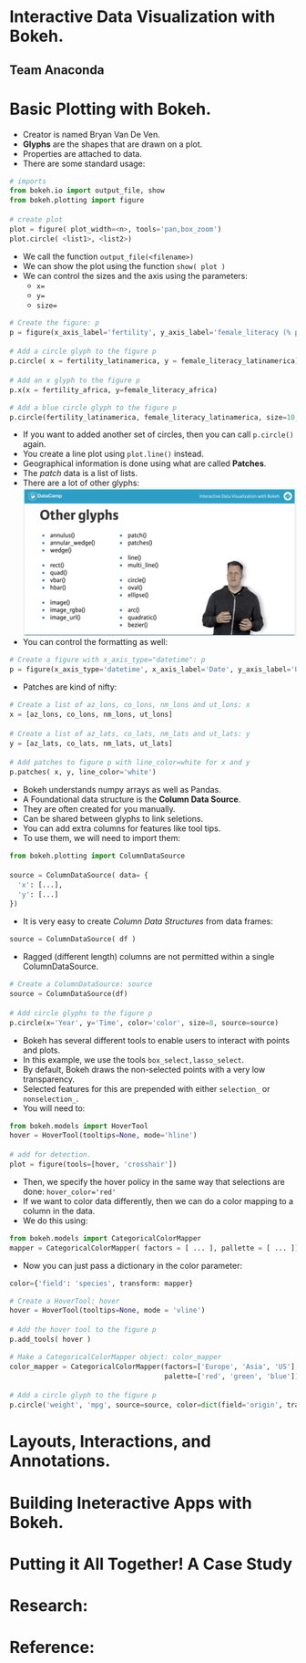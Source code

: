 # Interactive Data Visualization with Bokeh.
## Team Anaconda

# Basic Plotting with Bokeh.
- Creator is named Bryan Van De Ven.
- **Glyphs** are the shapes that are drawn on a plot.
- Properties are attached to data.
- There are some standard usage:
```python
# imports
from bokeh.io import output_file, show
from bokeh.plotting import figure

# create plot
plot = figure( plot_width=<n>, tools='pan,box_zoom')
plot.circle( <list1>, <list2>)
```
- We call the function `output_file(<filename>)`
- We can show the plot using the function `show( plot )`
- We can control the sizes and the axis using the parameters:
  * `x=`
  * `y=`
  * `size=`
```python
# Create the figure: p
p = figure(x_axis_label='fertility', y_axis_label='female_literacy (% population)')

# Add a circle glyph to the figure p
p.circle( x = fertility_latinamerica, y = female_literacy_latinamerica)

# Add an x glyph to the figure p
p.x(x = fertility_africa, y=female_literacy_africa)
```
```python
# Add a blue circle glyph to the figure p
p.circle(fertility_latinamerica, female_literacy_latinamerica, size=10, alpha=.8, color='blue')
```
- If you want to added another set of circles, then you can call `p.circle()` again.
- You create a line plot using `plot.line()` instead.
- Geographical information is done using what are called **Patches**.
- The *patch* data is a list of lists.
- There are a lot of other glyphs:
![Other Glyphs](images\Other-Glyphs.png)
- You can control the formatting as well:
```python
# Create a figure with x_axis_type="datetime": p
p = figure(x_axis_type='datetime', x_axis_label='Date', y_axis_label='US Dollars')
```
- Patches are kind of nifty:
```python
# Create a list of az_lons, co_lons, nm_lons and ut_lons: x
x = [az_lons, co_lons, nm_lons, ut_lons]

# Create a list of az_lats, co_lats, nm_lats and ut_lats: y
y = [az_lats, co_lats, nm_lats, ut_lats]

# Add patches to figure p with line_color=white for x and y
p.patches( x, y, line_color='white')
```
- Bokeh understands numpy arrays as well as Pandas.
- A Foundational data structure is the **Column Data Source**.
- They are often created for you manually.
- Can be shared between glyphs to link seletions.
- You can add extra columns for features like tool tips.
- To use them, we will need to import them:
```python
from bokeh.plotting import ColumnDataSource

source = ColumnDataSource( data= {
  'x': [...],
  'y': [...]
})
```
- It is very easy to create *Column Data Structures* from data frames:
```python
source = ColumnDataSource( df )
```
- Ragged (different length) columns are not permitted within a single ColumnDataSource.
```python
# Create a ColumnDataSource: source
source = ColumnDataSource(df)

# Add circle glyphs to the figure p
p.circle(x='Year', y='Time', color='color', size=8, source=source)
```
- Bokeh has several different tools to enable users to interact with points and plots.
- In this example, we use the tools `box_select,lasso_select`.
- By default, Bokeh draws the non-selected points with a very low transparency.
- Selected features for this are prepended with either `selection_` or `nonselection_`.
- You will need to:
```python
from bokeh.models import HoverTool
hover = HoverTool(tooltips=None, mode='hline')

# add for detection.
plot = figure(tools=[hover, 'crosshair'])
```
- Then, we specify the hover policy in the same way that selections are done: `hover_color='red'`
- If we want to color data differently, then we can do a color mapping to a column in the data.
- We do this using:
```python
from bokeh.models import CategoricalColorMapper
mapper = CategoricalColorMapper( factors = [ ... ], pallette = [ ... ])
```
- Now you can just pass a dictionary in the color parameter:
```python
color={'field': 'species', transform: mapper}
```

```python
# Create a HoverTool: hover
hover = HoverTool(tooltips=None, mode = 'vline')

# Add the hover tool to the figure p
p.add_tools( hover )
```
```python
# Make a CategoricalColorMapper object: color_mapper
color_mapper = CategoricalColorMapper(factors=['Europe', 'Asia', 'US'],
                                      palette=['red', 'green', 'blue'])

# Add a circle glyph to the figure p
p.circle('weight', 'mpg', source=source, color=dict(field='origin', transform=color_mapper), legend='origin')
```

# Layouts, Interactions, and Annotations.


# Building Ineteractive Apps with Bokeh.

# Putting it All Together! A Case Study

# Research:

# Reference:
